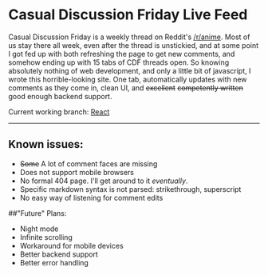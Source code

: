 # Casual Discussion Friday Live Feed

Casual Discussion Friday is a weekly thread on Reddit's [/r/anime](https://reddit.com/r/anime). Most of us stay there all week, even after the thread is unstickied, and at some point I got fed up with both refreshing the page to get new comments, and somehow ending up with 15 tabs of CDF threads open. So knowing absolutely nothing of web development, and only a little bit of javascript, I wrote this horrible-looking site. One tab, automatically updates with new comments as they come in, clean UI, and ~~excellent~~ ~~competently written~~ good enough backend support.

Current working branch: [React](https://github.com/ninjuh1124/fridaydotmoe/tree/React)

***

## Known issues:

* ~~Some~~ A lot of comment faces are missing
* Does not support mobile browsers
* No formal 404 page. I'll get around to it *eventually*.
* Specific markdown syntax is not parsed: strikethrough, superscript
* No easy way of listening for comment edits

##"Future" Plans:

* Night mode
* Infinite scrolling
* Workaround for mobile devices
* Better backend support
* Better error handling
